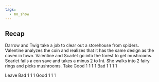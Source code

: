 ```yaml
---
tags:
  - no_show
---
```


## Recap

Darrow and Twig take a job to clear out a storehouse from spiders.
Valentine analyzes the coin and realizes that it has the same design as the coven in town. Valentine and Scarlet go into the forest to get mushrooms. Scarlet fails a con save and takes a minus 2 to Int. She walks into 2 fairy rings and picks mushrooms. 
Take 
Good 1 1 1 1
Bad 1 1 1 1

Leave
Bad 1 1 1 
Good 1 1 1  

